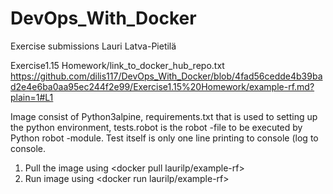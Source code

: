 # DevOps_With_Docker
Exercise submissions
Lauri Latva-Pietilä


Exercise1.15 Homework/link_to_docker_hub_repo.txt
https://github.com/dilis117/DevOps_With_Docker/blob/4fad56cedde4b39bad2e4e6ba0aa95ec244f2e99/Exercise1.15%20Homework/example-rf.md?plain=1#L1

Image consist of Python3alpine, requirements.txt that is used to setting up the python environment, tests.robot is the robot -file to be executed by Python robot -module. 
Test itself is only one line printing to console (log to console. 

1. Pull the image using <docker pull laurilp/example-rf>
2. Run image using <docker run laurilp/example-rf>
